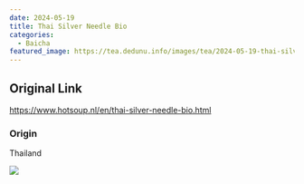 ```yaml
---
date: 2024-05-19
title: Thai Silver Needle Bio
categories:
  - Baicha
featured_image: https://tea.dedunu.info/images/tea/2024-05-19-thai-silver-needle-1.jpeg
---
```


## Original Link

<https://www.hotsoup.nl/en/thai-silver-needle-bio.html>

### Origin

Thailand

![](https://tea.dedunu.info/images/tea/2024-05-19-thai-silver-needle-2.jpeg)
